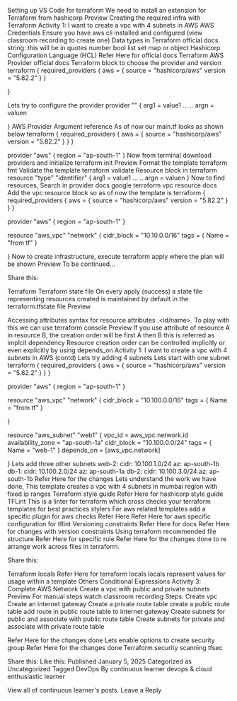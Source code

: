 Setting up VS Code for terraform
We need to install an extension for Terraform from hashicorp
Preview
Creating the required infra with Terraform
Activity 1: I want to create a vpc with 4 subnets in AWS
AWS Credentials
Ensure you have aws cli installed and configured (view classroom recording to create one)
Data types in Terraform
official docs
string: this will be in quotes
number
bool
list
set
map or object
Hashicorp Configuration Language (HCL)
Refer Here for official docs
Terraform AWS Provider
official docs
Terraform block to choose the provider and version
terraform {
    required_providers {
        aws = {
            source = "hashicorp/aws"
            version = "5.82.2"
        }
    }

}

Lets try to configure the provider
provider "<name>" {
    arg1 = value1
    ...
    ..
    argn = valuen

}
AWS Provider Argument reference
As of now our main.tf looks as shown below
terraform {
    required_providers {
      aws = {
        source = "hashicorp/aws"
        version = "5.82.2"
      }
    }
}

provider "aws" {
    region = "ap-south-1"
}
Now from terminal
download providers and initialize terraform init
Preview
Format the template terraform fmt
Validate the template terraform validate
Resource block in terraform
resource "type" "identifier" {
    arg1 = value1
    ...
    ..
    argn = valuen
}
Now to find resources,
Search in provider docs
google terraform <cloud> <resource>
vpc resource docs
Add the vpc resource block so as of now the template is
terraform {
  required_providers {
    aws = {
      source  = "hashicorp/aws"
      version = "5.82.2"
    }
  }
}

provider "aws" {
  region = "ap-south-1"
}


resource "aws_vpc" "network" {
  cidr_block = "10.10.0.0/16"
  tags = {
    Name = "from tf"
  }

}
Now to create infrastructure, execute terraform apply where the plan will be shown
Preview
To be continued…

Share this:


Terraform
Terraform state file
On every apply (success) a state file representing resources created is maintained by default in the terraform.tfstate file
Preview

Accessing attributes
syntax for resource attributes
<type>.<id/name>.<attribute>
To play with this we can use terraform console
Preview
If you use attribute of resource A in resource B, the creation order will be first A then B this is referred as implcit dependency
Resource creation order can be controlled implicitly or even explicitly by using depends_on
Activity 1: I want to create a vpc with 4 subnets in AWS (contd)
Lets try adding 4 subnets
Lets start with one subnet
terraform {
  required_providers {
    aws = {
      source  = "hashicorp/aws"
      version = "5.82.2"
    }
  }
}

provider "aws" {
  region = "ap-south-1"
}


resource "aws_vpc" "network" {
  cidr_block = "10.100.0.0/16"
  tags = {
    Name = "from tf"
  }

}

resource "aws_subnet" "web1" {
  vpc_id            = aws_vpc.network.id
  availability_zone = "ap-south-1a"
  cidr_block        = "10.100.0.0/24"
  tags = {
    Name = "web-1"
  }
  depends_on        = [aws_vpc.network]

}
Lets add three other subnets
web-2:
cidr: 10.100.1.0/24
az: ap-south-1b
db-1:
cidr: 10.100.2.0/24
az: ap-south-1a
db-2:
cidr: 10.100.3.0/24
az: ap-south-1b
Refer Here for the changes
Lets understand the work we have done,
This template creates a vpc with 4 subnets in mumbai region with fixed ip ranges
Terraform style guide
Refer Here for hashicorp style guide
TFLint
This is a linter for terraform which cross checks your terraform templates for
best practices
stylers
For aws related templates add a specific plugin for aws checks Refer Here
Refer Here for aws specific configuration for tflint
Versioning constraints
Refer Here for docs
Refer Here for changes with version constraints
Using terraform recommended file structure
Refer Here for specific rule
Refer Here for the changes done to re arrange work across files in terraform.

Share this:

Terraform
locals
Refer Here for terraform locals
locals represent values for usage within a template
Others
Conditional Expressions
Activity 3: Complete AWS Network
Create a vpc with public and private subnets
Preview
For manual steps watch classroom recording
Steps:
Create vpc
Create an internet gateway
Create a private route table
create a public route table
add route in public route table to internet gateway
Create subnets for public and associate with public route table
Create subnets for private and associate with private route table

Refer Here for the changes done
Lets enable options to create security group Refer Here for the changes done
Terraform security scanning
tfsec

Share this:
Like this:
Published January 5, 2025
Categorized as Uncategorized
Tagged DevOps
 By continuous learner
devops & cloud enthusiastic learner

View all of continuous learner's posts.
Leave a Reply
